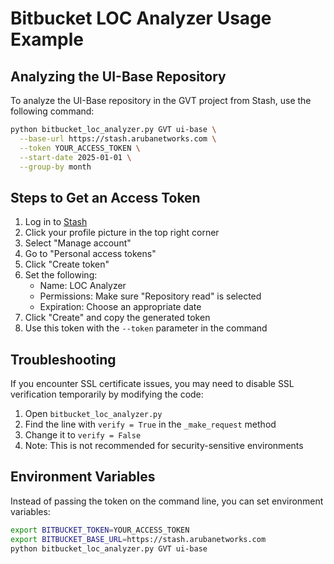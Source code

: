 # Bitbucket LOC Analyzer Usage Example

## Analyzing the UI-Base Repository

To analyze the UI-Base repository in the GVT project from Stash, use the following command:

```bash
python bitbucket_loc_analyzer.py GVT ui-base \
  --base-url https://stash.arubanetworks.com \
  --token YOUR_ACCESS_TOKEN \
  --start-date 2025-01-01 \
  --group-by month
```

## Steps to Get an Access Token

1. Log in to [Stash](https://stash.arubanetworks.com)
2. Click your profile picture in the top right corner
3. Select "Manage account"
4. Go to "Personal access tokens"
5. Click "Create token"
6. Set the following:
   - Name: LOC Analyzer
   - Permissions: Make sure "Repository read" is selected
   - Expiration: Choose an appropriate date
7. Click "Create" and copy the generated token
8. Use this token with the `--token` parameter in the command

## Troubleshooting

If you encounter SSL certificate issues, you may need to disable SSL verification temporarily by modifying the code:

1. Open `bitbucket_loc_analyzer.py`
2. Find the line with `verify = True` in the `_make_request` method
3. Change it to `verify = False`
4. Note: This is not recommended for security-sensitive environments

## Environment Variables

Instead of passing the token on the command line, you can set environment variables:

```bash
export BITBUCKET_TOKEN=YOUR_ACCESS_TOKEN
export BITBUCKET_BASE_URL=https://stash.arubanetworks.com
python bitbucket_loc_analyzer.py GVT ui-base
```
